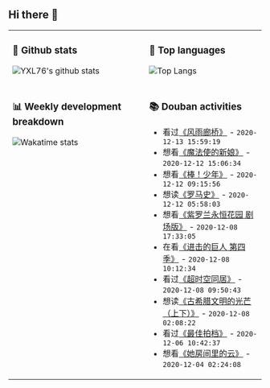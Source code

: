 ## Hi there 👋

<table>
<tr>
<td valign="top" width="54%">

### 🔭 Github stats

![YXL76's github stats](https://github-readme-stats.yxl76.vercel.app/api?username=YXL76&count_private=true&show_icons=true&theme=tokyonight&line_height=28)

</td>

<td valign="top" width="46%">

### 🌱 Top languages

![Top Langs](https://github-readme-stats.yxl76.vercel.app/api/top-langs/?username=YXL76&layout=compact&theme=tokyonight&langs_count=10&hide=HTML,CSS,SCSS)

</td>
</tr>
<tr>
<td valign="top" width="54%">

### 📊 Weekly development breakdown

![Wakatime stats](https://github-readme-stats.yxl76.vercel.app/api/wakatime?username=YXL76&layout=compact&theme=tokyonight)


</td>
<td valign="top" width="46%">

### 📚 Douban activities

- 看过[《风雨廊桥》](http://movie.douban.com/subject/30395917/) - `2020-12-13 15:59:19`
- 想看[《魔法使的新娘》](http://movie.douban.com/subject/26993066/) - `2020-12-12 15:06:34`
- 想看[《棒！少年》](http://movie.douban.com/subject/34930862/) - `2020-12-12 09:15:56`
- 想读[《罗马史》](https://book.douban.com/subject/26435504/) - `2020-12-12 05:58:03`
- 想看[《紫罗兰永恒花园 剧场版》](http://movie.douban.com/subject/30179560/) - `2020-12-08 17:33:05`
- 在看[《进击的巨人 第四季》](http://movie.douban.com/subject/33440021/) - `2020-12-08 10:12:34`
- 看过[《超时空同居》](http://movie.douban.com/subject/27133303/) - `2020-12-08 09:50:43`
- 想读[《古希腊文明的光芒（上下）》](https://book.douban.com/subject/35225153/) - `2020-12-08 02:08:22`
- 看过[《最佳拍档》](http://movie.douban.com/subject/1306011/) - `2020-12-06 10:42:37`
- 想看[《她房间里的云》](http://movie.douban.com/subject/30388205/) - `2020-12-04 02:24:08`

</td>
</tr>
</table>

<!--
**YXL76/YXL76** is a ✨ _special_ ✨ repository because its `README.md` (this file) appears on your GitHub profile.

Here are some ideas to get you started:

- 🔭 I’m currently working on ...
- 🌱 I’m currently learning ...
- 👯 I’m looking to collaborate on ...
- 🤔 I’m looking for help with ...
- 💬 Ask me about ...
- 📫 How to reach me: ...
- 😄 Pronouns: ...
- ⚡ Fun fact: ...
-->
